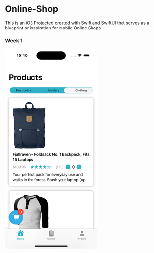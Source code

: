 # Online-Shop
This is an iOS Projected created with Swift and SwiftUI that serves as a blueprint or inspiration for mobile Online Shops

### Week 1
<img src="assets/Homepage.png" alt="Homepage" width="300"/>

